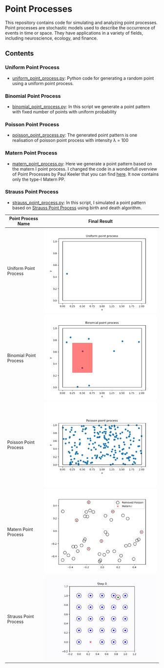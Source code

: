 # Point Processes
This repository contains code for simulating and analyzing point processes. Point processes are stochastic models used to describe the occurrence of events in time or space. They have applications in a variety of fields, including neuroscience, ecology, and finance.

## Contents

### Uniform Point Process
- [uniform_point_process.py](./uniform_point_process.py): Python code for generating a random point using a uniform point process.

### Binomial Point Process
- [binomial_point_process.py](./binomial_point_process.py): In this script we generate a point pattern with fixed number of points with uniform probability

### Poisson Point Process
- [poisson_point_process.py](./poisson_point_process.py): The generated point pattern is one realisation of poisson point process with intensity &lambda; = 100

### Matern Point Process
- [matern_point_process.py](./matern_point_process.py): Here we generate a point pattern based on the matern I point process. I changed the code in a wonderfull overview of Point Processes by Paul Keeler that you can find [here](https://hpaulkeeler.com/simulating-matern-hard-core-point-processes/). It now contains only the type-I Matern PP.

### Strauss Point Process
- [strauss_point_process.py](./strauss_death_birth.py): In this script, I simulated a point pattern based on [Strauss Point Process](https://academic.oup.com/biomet/article-abstract/62/2/467/337198) using birth and death algorithm.


| Point Process Name | Final Result |
| --- | --- |
| Uniform Point Process | ![Uniform Point Process](figs/uniform_pp.png) |
| Binomial Point Process | ![Binomial Point Process](figs/binomial.png) |
| Poisson Point Process | ![Poisson Point Process](figs/poisson_pp2.png) |
| Matern Point Process | ![Matern Point Process](figs/matern_I.png) |
| Strauss Point Process | ![Strauss Point Process](figs/output.gif) |
